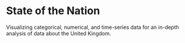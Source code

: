 # State of the Nation
Visualizing categorical, numerical, and time-series data for an in-depth analysis of data about the United Kingdom.
